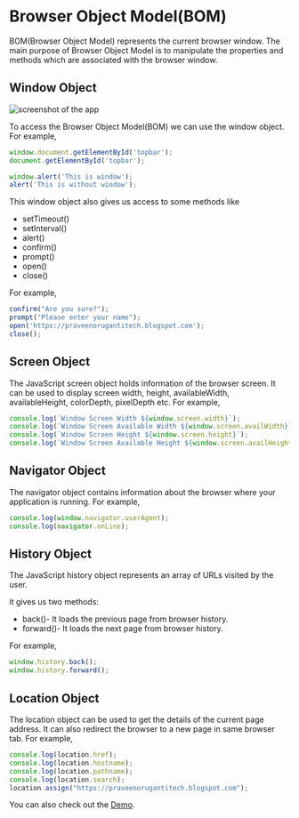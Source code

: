 # Browser Object Model(BOM)

BOM(Browser Object Model) represents the current browser window. The main purpose of Browser Object Model is to manipulate the properties and methods which are associated with the browser window.

## Window Object

![screenshot of the app](https://raw.githubusercontent.com/praveenoruganti/praveenoruganti-vanilla-js/master/images/BOM.PNG)

To access the Browser Object Model(BOM) we can use the window object.
For example,

```javascript
window.document.getElementById('topbar');
document.getElementById('topbar');

window.alert('This is window');
alert('This is without window');

```
This window object also gives us access to some methods like

- setTimeout()
- setInterval()
- alert()
- confirm()
- prompt()
- open()
- close()

For example,

```javascript
confirm("Are you sure?");
prompt("Please enter your name");
open('https://praveenorugantitech.blogspot.com');
close();
```
## Screen Object
The JavaScript screen object holds information of the browser screen. It can be used to display screen width, height, availableWidth, availableHeight, colorDepth, pixelDepth etc.
For example,
```javascript
console.log(`Window Screen Width ${window.screen.width}`);
console.log(`Window Screen Available Width ${window.screen.availWidth}`);
console.log(`Window Screen Height ${window.screen.height}`);
console.log(`Window Screen Available Height ${window.screen.availHeight}`);
```
## Navigator Object
The navigator object contains information about the browser where your application is running.
For example,
```javascript
console.log(window.navigator.userAgent);
console.log(navigator.onLine);
```

## History Object
The JavaScript history object represents an array of URLs visited by the user.

it gives us two methods:
- back()- It loads the previous page from browser history.
- forward()- It loads the next page from browser history.

For example,
```javascript
window.history.back();
window.history.forward();
```

## Location Object
The location object can be used to get the details of the current page address. It can also redirect the browser to a new page in same browser tab.
For example,
```javascript
console.log(location.href);
console.log(location.hostname);
console.log(location.pathname);
console.log(location.search);
location.assign("https://praveenorugantitech.blogspot.com");
```
You can also check out the [Demo](https://praveenoruganti.github.io/praveenoruganti-vanilla-js/9_Browser%20Object%20Model(BOM)/Demo).

